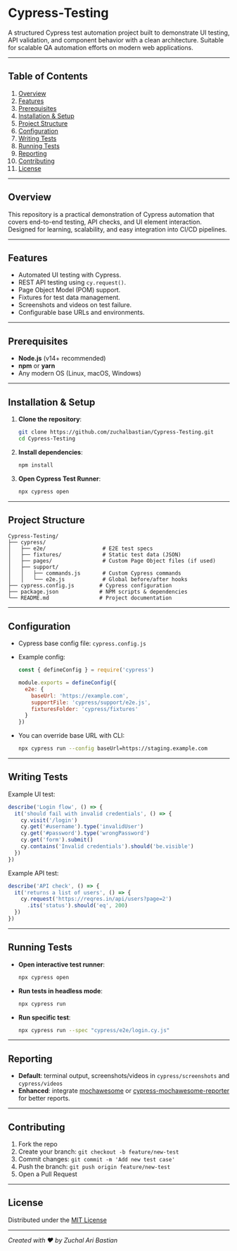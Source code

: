 # Cypress‑Testing

A structured Cypress test automation project built to demonstrate UI testing, API validation, and component behavior with a clean architecture. Suitable for scalable QA automation efforts on modern web applications.

---

## Table of Contents

1. [Overview](#overview)
2. [Features](#features)
3. [Prerequisites](#prerequisites)
4. [Installation & Setup](#installation--setup)
5. [Project Structure](#project-structure)
6. [Configuration](#configuration)
7. [Writing Tests](#writing-tests)
8. [Running Tests](#running-tests)
9. [Reporting](#reporting)
10. [Contributing](#contributing)
11. [License](#license)

---

## Overview

This repository is a practical demonstration of Cypress automation that covers end-to-end testing, API checks, and UI element interaction. Designed for learning, scalability, and easy integration into CI/CD pipelines.

---

## Features

* Automated UI testing with Cypress.
* REST API testing using `cy.request()`.
* Page Object Model (POM) support.
* Fixtures for test data management.
* Screenshots and videos on test failure.
* Configurable base URLs and environments.

---

## Prerequisites

* **Node.js** (v14+ recommended)
* **npm** or **yarn**
* Any modern OS (Linux, macOS, Windows)

---

## Installation & Setup

1. **Clone the repository**:

   ```bash
   git clone https://github.com/zuchalbastian/Cypress-Testing.git
   cd Cypress-Testing
   ```
2. **Install dependencies**:

   ```bash
   npm install
   ```
3. **Open Cypress Test Runner**:

   ```bash
   npx cypress open
   ```

---

## Project Structure

```plaintext
Cypress-Testing/
├── cypress/
│   ├── e2e/                  # E2E test specs
│   ├── fixtures/             # Static test data (JSON)
│   ├── pages/                # Custom Page Object files (if used)
│   ├── support/
│   │   ├── commands.js       # Custom Cypress commands
│   │   └── e2e.js            # Global before/after hooks
├── cypress.config.js        # Cypress configuration
├── package.json             # NPM scripts & dependencies
└── README.md                # Project documentation
```

---

## Configuration

* Cypress base config file: `cypress.config.js`
* Example config:

  ```js
  const { defineConfig } = require('cypress')

  module.exports = defineConfig({
    e2e: {
      baseUrl: 'https://example.com',
      supportFile: 'cypress/support/e2e.js',
      fixturesFolder: 'cypress/fixtures'
    }
  })
  ```
* You can override base URL with CLI:

  ```bash
  npx cypress run --config baseUrl=https://staging.example.com
  ```

---

## Writing Tests

Example UI test:

```javascript
describe('Login flow', () => {
  it('should fail with invalid credentials', () => {
    cy.visit('/login')
    cy.get('#username').type('invalidUser')
    cy.get('#password').type('wrongPassword')
    cy.get('form').submit()
    cy.contains('Invalid credentials').should('be.visible')
  })
})
```

Example API test:

```javascript
describe('API check', () => {
  it('returns a list of users', () => {
    cy.request('https://reqres.in/api/users?page=2')
      .its('status').should('eq', 200)
  })
})
```

---

## Running Tests

* **Open interactive test runner**:

  ```bash
  npx cypress open
  ```
* **Run tests in headless mode**:

  ```bash
  npx cypress run
  ```
* **Run specific test**:

  ```bash
  npx cypress run --spec "cypress/e2e/login.cy.js"
  ```

---

## Reporting

* **Default**: terminal output, screenshots/videos in `cypress/screenshots` and `cypress/videos`
* **Enhanced**: integrate [mochawesome](https://github.com/adamgruber/mochawesome) or [cypress-mochawesome-reporter](https://github.com/LironEr/cypress-mochawesome-reporter) for better reports.

---

## Contributing

1. Fork the repo
2. Create your branch: `git checkout -b feature/new-test`
3. Commit changes: `git commit -m 'Add new test case'`
4. Push the branch: `git push origin feature/new-test`
5. Open a Pull Request

---

## License

Distributed under the [MIT License](LICENSE)

---

*Created with ❤️ by Zuchal Ari Bastian*
